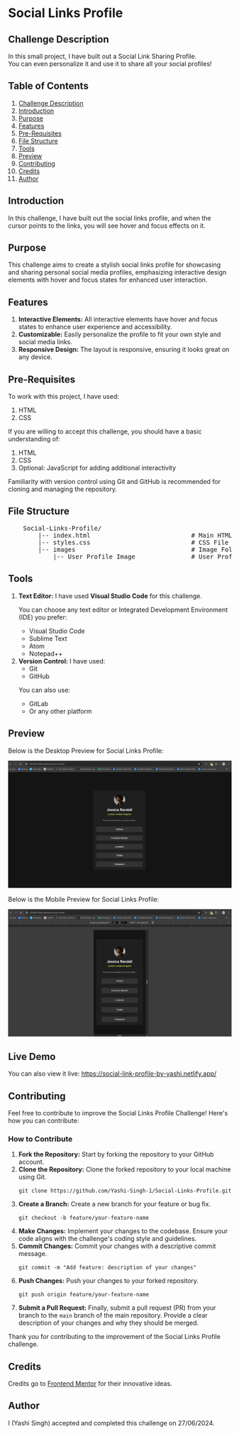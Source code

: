 <h1>Social Links Profile </h1>

<h2 id="challenge-description">Challenge Description</h2>
<p> In this small project, I have built out a Social Link Sharing Profile. <br>
    You can even personalize it and use it to share all your social profiles!
</p>

<h2>Table of Contents</h2>
<ol>
    <li><a href="#challenge-description">Challenge Description</a></li>
    <li><a href="#introduction">Introduction</a></li>
    <li><a href="#purpose">Purpose</a></li>
    <li><a href="#features">Features</a></li>
    <li><a href="#pre-requisites">Pre-Requisites</a></li>
    <li><a href="#file-structure">File Structure</a></li>
    <li><a href="#tools">Tools</a></li>
    <li><a href="#preview">Preview</a></li>
    <li><a href="#contributing">Contributing</a></li>
    <li><a href="#credits">Credits</a></li>
    <li><a href="#author">Author</a></li>
</ol>

<h2 id="introduction">Introduction</h2>
<p> In this challenge, I have built out the social links profile, and when the cursor points to the links, you will see hover and focus effects on it. </p>

<h2 id="purpose">Purpose</h2>
<p> This challenge aims to create a stylish social links profile for showcasing and sharing personal social media profiles, emphasizing interactive design elements with hover and focus states for enhanced user interaction. </p>

<h2 id="features"> Features </h2>
<ol>
    <li><strong>Interactive Elements:</strong> All interactive elements have hover and focus states to enhance user experience and accessibility.</li>
    <li><strong>Customizable:</strong> Easily personalize the profile to fit your own style and social media links.</li>
    <li><strong>Responsive Design:</strong> The layout is responsive, ensuring it looks great on any device.</li>
</ol>

<h2 id="pre-requisites">Pre-Requisites</h2>
<p>To work with this project, I have used:</p>
<ol>
    <li>HTML</li>
    <li>CSS</li>
</ol>

<p>If you are willing to accept this challenge, you should have a basic understanding of:</p>
<ol>
    <li>HTML</li>
    <li>CSS</li>
    <li>Optional: JavaScript for adding additional interactivity</li>
</ol>

<p>Familiarity with version control using Git and GitHub is recommended for cloning and managing the repository.</p>

<h2 id="file-structure">File Structure</h2>
<pre>
    Social-Links-Profile/
        |-- index.html                           # Main HTML File
        |-- styles.css                           # CSS File
        |-- images                               # Image Folder 
            |-- User Profile Image               # User Profile Image   
</pre>

<h2 id="tools"> Tools </h2>
<ol>
    <li><strong>Text Editor:</strong> I have used <strong>Visual Studio Code</strong> for this challenge.
    <p>You can choose any text editor or Integrated Development Environment (IDE) you prefer:</p>
    <ul>
        <li>Visual Studio Code</li>
        <li>Sublime Text</li>
        <li>Atom</li>
        <li>Notepad++</li>
    </ul>
    </li>
    <li><strong>Version Control:</strong> I have used:
        <ul>
            <li>Git</li>
            <li>GitHub</li>
        </ul>
        <p>You can also use:</p>
        <ul>
            <li>GitLab</li>
            <li>Or any other platform</li>
        </ul>  
    </li>
</ol>

<h2 id="preview">Preview</h2>
<p>Below is the Desktop Preview for Social Links Profile: </p>
<img src="Desktop-Preview.png" alt="Desktop Preview">

<p>Below is the Mobile Preview for Social Links Profile: </p>
<img src="Mobile-Preview.png" alt="Mobile Preview">

<h2>Live Demo</h2>

<p>You can also view it live: <a href="https://social-link-profile-by-yashi.netlify.app/" target="_blank">https://social-link-profile-by-yashi.netlify.app/</a></p>

<h2 id="contributing">Contributing</h2>
<p>Feel free to contribute to improve the Social Links Profile Challenge! Here's how you can contribute:</p>

<h3>How to Contribute</h3>
<ol>
    <li><strong>Fork the Repository:</strong> Start by forking the repository to your GitHub account.</li>
    <li><strong>Clone the Repository:</strong> Clone the forked repository to your local machine using Git.
        <pre><code>git clone https://github.com/Yashi-Singh-1/Social-Links-Profile.git</code></pre>
    </li>
    <li><strong>Create a Branch:</strong> Create a new branch for your feature or bug fix.
        <pre><code>git checkout -b feature/your-feature-name</code></pre>
    </li>
    <li><strong>Make Changes:</strong> Implement your changes to the codebase. Ensure your code aligns with the challenge's coding style and guidelines.</li>
    <li><strong>Commit Changes:</strong> Commit your changes with a descriptive commit message.
        <pre><code>git commit -m "Add feature: description of your changes"</code></pre>
    </li>
    <li><strong>Push Changes:</strong> Push your changes to your forked repository.
        <pre><code>git push origin feature/your-feature-name</code></pre>
    </li>
    <li><strong>Submit a Pull Request:</strong> Finally, submit a pull request (PR) from your branch to the <code>main</code> branch of the main repository. Provide a clear description of your changes and why they should be merged.</li>
</ol>
<p>Thank you for contributing to the improvement of the Social Links Profile challenge.</p>

<h2 id="credits">Credits</h2>
<p>Credits go to <a href="https://www.frontendmentor.io/challenges/social-links-profile-UG32l9m6dQ">Frontend Mentor</a> for their innovative ideas.</p>

<h2 id="author">Author</h2>
<p>I (Yashi Singh) accepted and completed this challenge on 27/06/2024.</p>
